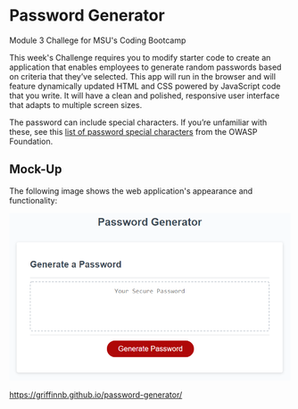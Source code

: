 # Password Generator 
Module 3 Challege for MSU's Coding Bootcamp


This week's Challenge requires you to modify starter code to create an application that enables employees to generate random passwords based on criteria that they’ve selected. This app will run in the browser and will feature dynamically updated HTML and CSS powered by JavaScript code that you write. It will have a clean and polished, responsive user interface that adapts to multiple screen sizes.

The password can include special characters. If you’re unfamiliar with these, see this [list of password special characters](https://www.owasp.org/index.php/Password_special_characters) from the OWASP Foundation.


## Mock-Up

The following image shows the web application's appearance and functionality:

![The Password Generator application displays a red button to "Generate Password".](./Assets/03-javascript-homework-demo.png)

https://griffinnb.github.io/password-generator/
